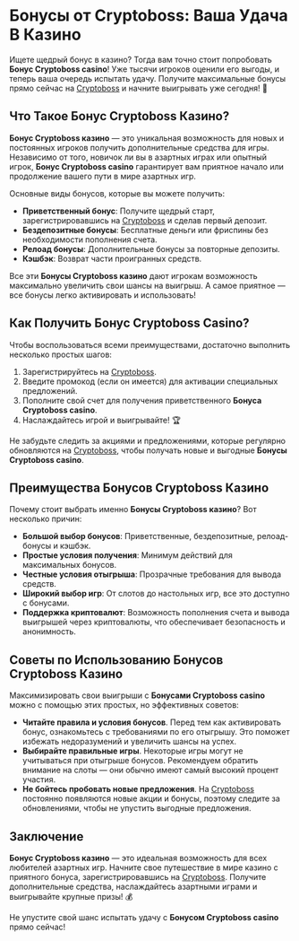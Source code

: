 # Бонусы от Cryptoboss: Ваша Удача В Казино

Ищете щедрый бонус в казино? Тогда вам точно стоит попробовать **Бонус Cryptoboss casino**! Уже тысячи игроков оценили его выгоды, и теперь ваша очередь испытать удачу. Получите максимальные бонусы прямо сейчас на [Cryptoboss](https://cryptobossc.online/d847bcfa9) и начните выигрывать уже сегодня! 🎰

## Что Такое Бонус Cryptoboss Казино?

**Бонус Cryptoboss казино** — это уникальная возможность для новых и постоянных игроков получить дополнительные средства для игры. Независимо от того, новичок ли вы в азартных играх или опытный игрок, **Бонус Cryptoboss casino** гарантирует вам приятное начало или продолжение вашего пути в мире азартных игр.

Основные виды бонусов, которые вы можете получить:

- **Приветственный бонус**: Получите щедрый старт, зарегистрировавшись на [Cryptoboss](https://cryptobossc.online/d847bcfa9) и сделав первый депозит.
- **Бездепозитные бонусы**: Бесплатные деньги или фриспины без необходимости пополнения счета.
- **Релоад бонусы**: Дополнительные бонусы за повторные депозиты.
- **Кэшбэк**: Возврат части проигранных средств.

Все эти **Бонусы Cryptoboss казино** дают игрокам возможность максимально увеличить свои шансы на выигрыш. А самое приятное — все бонусы легко активировать и использовать!

## Как Получить Бонус Cryptoboss Casino?

Чтобы воспользоваться всеми преимуществами, достаточно выполнить несколько простых шагов:

1. Зарегистрируйтесь на [Cryptoboss](https://cryptobossc.online/d847bcfa9).
2. Введите промокод (если он имеется) для активации специальных предложений.
3. Пополните свой счет для получения приветственного **Бонуса Cryptoboss casino**.
4. Наслаждайтесь игрой и выигрывайте! 🏆

Не забудьте следить за акциями и предложениями, которые регулярно обновляются на [Cryptoboss](https://cryptobossc.online/d847bcfa9), чтобы получать новые и выгодные **Бонусы Cryptoboss casino**.

## Преимущества Бонусов Cryptoboss Казино

Почему стоит выбрать именно **Бонусы Cryptoboss казино**? Вот несколько причин:

- **Большой выбор бонусов**: Приветственные, бездепозитные, релоад-бонусы и кэшбэк.
- **Простые условия получения**: Минимум действий для максимальных бонусов.
- **Честные условия отыгрыша**: Прозрачные требования для вывода средств.
- **Широкий выбор игр**: От слотов до настольных игр, все это доступно с бонусами.
- **Поддержка криптовалют**: Возможность пополнения счета и вывода выигрышей через криптовалюты, что обеспечивает безопасность и анонимность.

## Советы по Использованию Бонусов Cryptoboss Казино

Максимизировать свои выигрыши с **Бонусами Cryptoboss casino** можно с помощью этих простых, но эффективных советов:

- **Читайте правила и условия бонусов**. Перед тем как активировать бонус, ознакомьтесь с требованиями по его отыгрышу. Это поможет избежать недоразумений и увеличить шансы на успех.
- **Выбирайте правильные игры**. Некоторые игры могут не учитываться при отыгрыше бонусов. Рекомендуем обратить внимание на слоты — они обычно имеют самый высокий процент участия.
- **Не бойтесь пробовать новые предложения**. На [Cryptoboss](https://cryptobossc.online/d847bcfa9) постоянно появляются новые акции и бонусы, поэтому следите за обновлениями, чтобы не упустить выгодные предложения.

## Заключение

**Бонус Cryptoboss казино** — это идеальная возможность для всех любителей азартных игр. Начните свое путешествие в мире казино с приятного бонуса, зарегистрировавшись на [Cryptoboss](https://cryptobossc.online/d847bcfa9). Получите дополнительные средства, наслаждайтесь азартными играми и выигрывайте крупные призы! 💰

Не упустите свой шанс испытать удачу с **Бонусом Cryptoboss casino** прямо сейчас!
